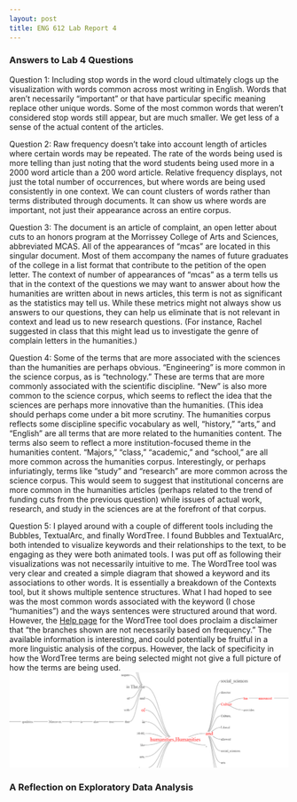 ```yaml
---
layout: post
title: ENG 612 Lab Report 4
---
```

### Answers to Lab 4 Questions
Question 1: Including stop words in the word cloud ultimately clogs up the visualization with words common across most writing in English. Words that aren’t necessarily “important” or that have particular specific meaning replace other unique words. Some of the most common words that weren’t considered stop words still appear, but are much smaller. We get less of a sense of the actual content of the articles.

Question 2: Raw frequency doesn’t take into account length of articles where certain words may be repeated. The rate of the words being used is more telling than just noting that the word students being used more in a 2000 word article than a 200 word article. Relative frequency displays, not just the total number of occurrences, but where words are being used consistently in one context. We can count clusters of words rather than terms distributed through documents. It can show us where words are important, not just their appearance across an entire corpus.

Question 3: The document is an article of complaint, an open letter about cuts to an honors program at the Morrissey College of Arts and Sciences, abbreviated MCAS. All of the appearances of “mcas” are located in this singular document. Most of them accompany the names of future graduates of the college in a list format that contribute to the petition of the open letter. The context of number of appearances of “mcas” as a term tells us that in the context of the questions we may want to answer about how the humanities are written about in news articles, this term is not as significant as the statistics may tell us. While these metrics might not always show us answers to our questions, they can help us eliminate that is not relevant in context and lead us to new research questions. (For instance, Rachel suggested in class that this might lead us to investigate the genre of complain letters in the humanities.)

Question 4: Some of the terms that are more associated with the sciences than the humanities are perhaps obvious. “Engineering” is more common in the science corpus, as is “technology.” These are terms that are more commonly associated with the scientific discipline. “New” is also more common to the science corpus, which seems to reflect the idea that the sciences are perhaps more innovative than the humanities. (This idea should perhaps come under a bit more scrutiny. The humanities corpus reflects some discipline specific vocabulary as well, “history,” “arts,” and “English” are all terms that are more related to the humanities content. The terms also seem to reflect a more institution-focused theme in the humanities content. “Majors,” “class,” “academic,” and “school,” are all more common across the humanities corpus. Interestingly, or perhaps infuriatingly, terms like “study” and “research” are more common across the science corpus. This would seem to suggest that institutional concerns are more common in the humanities articles (perhaps related to the trend of funding cuts from the previous question) while issues of actual work, research, and study in the sciences are at the forefront of that corpus.

Question 5: I played around with a couple of different tools including the Bubbles, TextualArc, and finally WordTree. I found Bubbles and TextualArc, both intended to visualize keywords and their relationships to the text, to be engaging as they were both animated tools. I was put off as following their visualizations was not necessarily intuitive to me. The WordTree tool was very clear and created a simple diagram that showed a keyword and its associations to other words. It is essentially a breakdown of the Contexts tool, but it shows multiple sentence structures. What I had hoped to see was the most common words associated with the keyword (I chose “humanities”) and the ways sentences were structured around that word. However, the [Help page](https://voyant-tools.org/docs/#!/guide/wordtree) for the WordTree tool does proclaim a disclaimer that “the branches shown are not necessarily based on frequency.” The available information is interesting, and could potentially be fruitful in a more linguistic analysis of the corpus. However, the lack of specificity in how the WordTree terms are being selected might not give a full picture of how the terms are being used.
![image](wordtree.png)

### A Reflection on Exploratory Data Analysis
